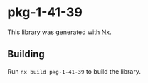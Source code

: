 # pkg-1-41-39

This library was generated with [Nx](https://nx.dev).

## Building

Run `nx build pkg-1-41-39` to build the library.
